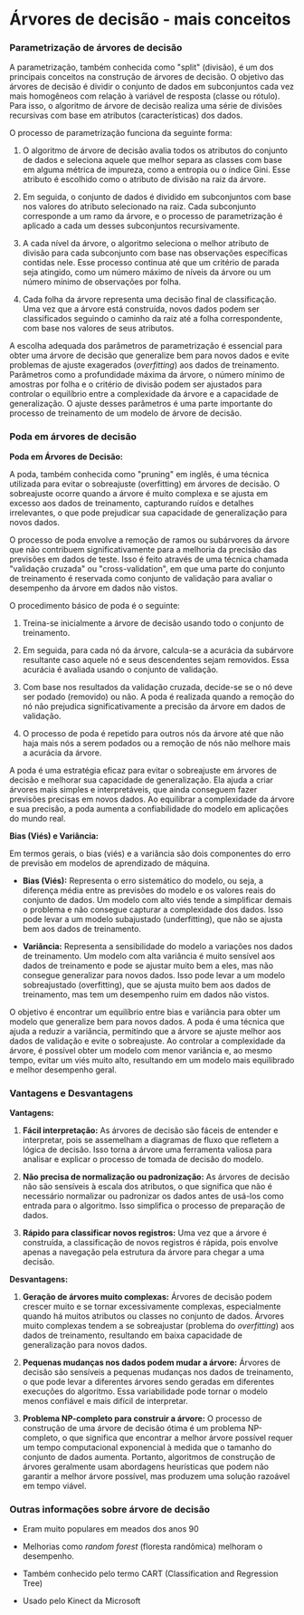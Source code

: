 # Árvores de decisão - mais conceitos

### **Parametrização de árvores de decisão**

A parametrização, também conhecida como "split" (divisão), é um dos principais conceitos na construção de árvores de decisão. O objetivo das árvores de decisão é dividir o conjunto de dados em subconjuntos cada vez mais homogêneos com relação à variável de resposta (classe ou rótulo). Para isso, o algoritmo de árvore de decisão realiza uma série de divisões recursivas com base em atributos (características) dos dados.

O processo de parametrização funciona da seguinte forma:

1. O algoritmo de árvore de decisão avalia todos os atributos do conjunto de dados e seleciona aquele que melhor separa as classes com base em alguma métrica de impureza, como a entropia ou o índice Gini. Esse atributo é escolhido como o atributo de divisão na raiz da árvore.

2. Em seguida, o conjunto de dados é dividido em subconjuntos com base nos valores do atributo selecionado na raiz. Cada subconjunto corresponde a um ramo da árvore, e o processo de parametrização é aplicado a cada um desses subconjuntos recursivamente.

3. A cada nível da árvore, o algoritmo seleciona o melhor atributo de divisão para cada subconjunto com base nas observações específicas contidas nele. Esse processo continua até que um critério de parada seja atingido, como um número máximo de níveis da árvore ou um número mínimo de observações por folha.

4. Cada folha da árvore representa uma decisão final de classificação. Uma vez que a árvore está construída, novos dados podem ser classificados seguindo o caminho da raiz até a folha correspondente, com base nos valores de seus atributos.

A escolha adequada dos parâmetros de parametrização é essencial para obter uma árvore de decisão que generalize bem para novos dados e evite problemas de ajuste exagerados (_overfitting_) aos dados de treinamento. Parâmetros como a profundidade máxima da árvore, o número mínimo de amostras por folha e o critério de divisão podem ser ajustados para controlar o equilíbrio entre a complexidade da árvore e a capacidade de generalização. O ajuste desses parâmetros é uma parte importante do processo de treinamento de um modelo de árvore de decisão.

### Poda em árvores de decisão

**Poda em Árvores de Decisão:**

A poda, também conhecida como "pruning" em inglês, é uma técnica utilizada para evitar o sobreajuste (overfitting) em árvores de decisão. O sobreajuste ocorre quando a árvore é muito complexa e se ajusta em excesso aos dados de treinamento, capturando ruídos e detalhes irrelevantes, o que pode prejudicar sua capacidade de generalização para novos dados.

O processo de poda envolve a remoção de ramos ou subárvores da árvore que não contribuem significativamente para a melhoria da precisão das previsões em dados de teste. Isso é feito através de uma técnica chamada "validação cruzada" ou "cross-validation", em que uma parte do conjunto de treinamento é reservada como conjunto de validação para avaliar o desempenho da árvore em dados não vistos.

O procedimento básico de poda é o seguinte:

1. Treina-se inicialmente a árvore de decisão usando todo o conjunto de treinamento.

2. Em seguida, para cada nó da árvore, calcula-se a acurácia da subárvore resultante caso aquele nó e seus descendentes sejam removidos. Essa acurácia é avaliada usando o conjunto de validação.

3. Com base nos resultados da validação cruzada, decide-se se o nó deve ser podado (removido) ou não. A poda é realizada quando a remoção do nó não prejudica significativamente a precisão da árvore em dados de validação.

4. O processo de poda é repetido para outros nós da árvore até que não haja mais nós a serem podados ou a remoção de nós não melhore mais a acurácia da árvore.

A poda é uma estratégia eficaz para evitar o sobreajuste em árvores de decisão e melhorar sua capacidade de generalização. Ela ajuda a criar árvores mais simples e interpretáveis, que ainda conseguem fazer previsões precisas em novos dados. Ao equilibrar a complexidade da árvore e sua precisão, a poda aumenta a confiabilidade do modelo em aplicações do mundo real.

**Bias (Viés) e Variância:**

Em termos gerais, o bias (viés) e a variância são dois componentes do erro de previsão em modelos de aprendizado de máquina.

- **Bias (Viés):** Representa o erro sistemático do modelo, ou seja, a diferença média entre as previsões do modelo e os valores reais do conjunto de dados. Um modelo com alto viés tende a simplificar demais o problema e não consegue capturar a complexidade dos dados. Isso pode levar a um modelo subajustado (underfitting), que não se ajusta bem aos dados de treinamento.

- **Variância:** Representa a sensibilidade do modelo a variações nos dados de treinamento. Um modelo com alta variância é muito sensível aos dados de treinamento e pode se ajustar muito bem a eles, mas não consegue generalizar para novos dados. Isso pode levar a um modelo sobreajustado (overfitting), que se ajusta muito bem aos dados de treinamento, mas tem um desempenho ruim em dados não vistos.

O objetivo é encontrar um equilíbrio entre bias e variância para obter um modelo que generalize bem para novos dados. A poda é uma técnica que ajuda a reduzir a variância, permitindo que a árvore se ajuste melhor aos dados de validação e evite o sobreajuste. Ao controlar a complexidade da árvore, é possível obter um modelo com menor variância e, ao mesmo tempo, evitar um viés muito alto, resultando em um modelo mais equilibrado e melhor desempenho geral.

### Vantagens e Desvantagens

**Vantagens:**

1. **Fácil interpretação:** As árvores de decisão são fáceis de entender e interpretar, pois se assemelham a diagramas de fluxo que refletem a lógica de decisão. Isso torna a árvore uma ferramenta valiosa para analisar e explicar o processo de tomada de decisão do modelo.

2. **Não precisa de normalização ou padronização:** As árvores de decisão não são sensíveis à escala dos atributos, o que significa que não é necessário normalizar ou padronizar os dados antes de usá-los como entrada para o algoritmo. Isso simplifica o processo de preparação de dados.

3. **Rápido para classificar novos registros:** Uma vez que a árvore é construída, a classificação de novos registros é rápida, pois envolve apenas a navegação pela estrutura da árvore para chegar a uma decisão.

**Desvantagens:**

1. **Geração de árvores muito complexas:** Árvores de decisão podem crescer muito e se tornar excessivamente complexas, especialmente quando há muitos atributos ou classes no conjunto de dados. Árvores muito complexas tendem a se sobreajustar (problema do _overfitting_) aos dados de treinamento, resultando em baixa capacidade de generalização para novos dados.

2. **Pequenas mudanças nos dados podem mudar a árvore:** Árvores de decisão são sensíveis a pequenas mudanças nos dados de treinamento, o que pode levar a diferentes árvores sendo geradas em diferentes execuções do algoritmo. Essa variabilidade pode tornar o modelo menos confiável e mais difícil de interpretar.

3. **Problema NP-completo para construir a árvore:** O processo de construção de uma árvore de decisão ótima é um problema NP-completo, o que significa que encontrar a melhor árvore possível requer um tempo computacional exponencial à medida que o tamanho do conjunto de dados aumenta. Portanto, algoritmos de construção de árvores geralmente usam abordagens heurísticas que podem não garantir a melhor árvore possível, mas produzem uma solução razoável em tempo viável.

### Outras informações sobre árvore de decisão

- Eram muito populares em meados dos anos 90

- Melhorias como _random forest_ (floresta randômica) melhoram o desempenho.

- Também conhecido pelo termo CART (Classification and Regression Tree)

- Usado pelo Kinect da Microsoft
